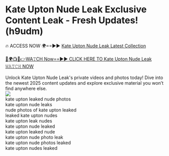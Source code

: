 # Kate Upton Nude Leak Exclusive Content Leak - Fresh Updates! (h9udm)

🔥 ACCESS NOW 🌍==►► <a href="https://tinyurl.com/2mz8nhtm" rel="nofollow">Kate Upton Nude Leak Latest Collection</a>
<br><br>
[🔴🌍📺📱👉WA𝚃CH Now==►► CLICK HERE TO Kate Upton Nude Leak 𝚆𝙰𝚃𝙲𝙷 NOW](https://tinyurl.com/2mz8nhtm)
<br><br>
Unlock Kate Upton Nude Leak's private videos and photos today! Dive into the newest 2025 content updates and explore exclusive material you won’t find anywhere else.
<br>
<a href="https://tinyurl.com/2mz8nhtm" rel="nofollow" data-target="animated-image.originalLink"><img src="https://camo.githubusercontent.com/8a4f000d20f83aca3bf7ec5f350d767afa0574a8a352519fd8cfa583a6f93a33/68747470733a2f2f692e696d6775722e636f6d2f644a486b345a712e676966" data-canonical-src="https://i.imgur.com/dJHk4Zq.gif" style="max-width: 100%; display: inline-block;" data-target="animated-image.originalImage"></a>
<br>
kate upton leaked nude photos<br>
kate upton nude leaks<br>
nude photos of kate upton leaked<br>
leaked kate upton nudes<br>
kate upton leak nudes<br>
kate upton nude leaked<br>
kate upton leaked nude<br>
kate upton nude photo leak<br>
kate upton nude photos leaked<br>
kate upton nudes leaked